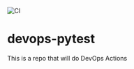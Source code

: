 ![CI](https://github.com/jenniesun/devops-pytest/workflows/CI/badge.svg)


# devops-pytest
This is a repo that will do DevOps Actions
